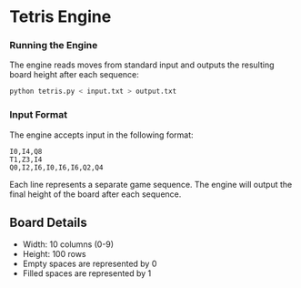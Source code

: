 # Tetris Engine

### Running the Engine

The engine reads moves from standard input and outputs the resulting board height after each sequence:

```bash
python tetris.py < input.txt > output.txt
```

### Input Format

The engine accepts input in the following format:

```
I0,I4,Q8
T1,Z3,I4
Q0,I2,I6,I0,I6,I6,Q2,Q4
```

Each line represents a separate game sequence. The engine will output the final height of the board after each sequence.

## Board Details

- Width: 10 columns (0-9)
- Height: 100 rows
- Empty spaces are represented by 0
- Filled spaces are represented by 1
